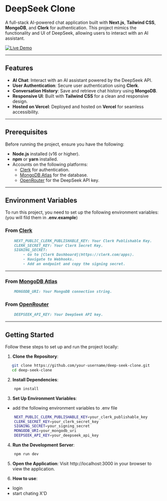 # DeepSeek Clone

A full-stack AI-powered chat application built with **Next.js**, **Tailwind CSS**, **MongoDB**, and **Clerk** for authentication. This project mimics the functionality and UI of DeepSeek, allowing users to interact with an AI assistant.

[![Live Demo](https://img.shields.io/badge/Live%20Demo-DeepSeek%20Clone-green)](https://deep-seek-clone-one.vercel.app/)

---

## Features

- **AI Chat**: Interact with an AI assistant powered by the DeepSeek API.
- **User Authentication**: Secure user authentication using **Clerk**.
- **Conversation History**: Save and retrieve chat history using **MongoDB**.
- **Responsive UI**: Built with **Tailwind CSS** for a clean and responsive design.
- **Hosted on Vercel**: Deployed and hosted on **Vercel** for seamless accessibility.

---

## Prerequisites

Before running the project, ensure you have the following:

- **Node.js** installed (v16 or higher).
- **npm** or **yarn** installed.
- Accounts on the following platforms:
  - [Clerk](https://clerk.com/) for authentication.
  - [MongoDB Atlas](https://cloud.mongodb.com/) for the database.
  - [OpenRouter](https://openrouter.ai/) for the DeepSeek API key.

---

## Environment Variables

To run this project, you need to set up the following environment variables: (you will fild them in **.env.example**)
### From [Clerk](https://clerk.com/)
```Markdown
    NEXT_PUBLIC_CLERK_PUBLISHABLE_KEY: Your Clerk Publishable Key.
    CLERK_SECRET_KEY: Your Clerk Secret Key.
    SIGNING_SECRET:
        - Go to [Clerk Dashboard](https://clerk.com/apps).
        - Navigate to Webhooks.
        - Add an endpoint and copy the signing secret.
```
---

### From [MongoDB Atlas](https://cloud.mongodb.com/)
```Markdown
    MONGODB_URI: Your MongoDB connection string.
```

### From [OpenRouter](https://openrouter.ai/)
```Markdown
    DEEPSEEK_API_KEY: Your DeepSeek API key.
```

---

## Getting Started

Follow these steps to set up and run the project locally:
1. **Clone the Repository**:
```bash
   git clone https://github.com/your-username/deep-seek-clone.git
   cd deep-seek-clone
```
2. **Install Dependencies**:
```bash
    npm install
```
3. **Set Up Environment Variables**:
- add the following environment variables to .env file
```bash
    NEXT_PUBLIC_CLERK_PUBLISHABLE_KEY=your_clerk_publishable_key
    CLERK_SECRET_KEY=your_clerk_secret_key
    SIGNING_SECRET=your_signing_secret
    MONGODB_URI=your_mongodb_uri
    DEEPSEEK_API_KEY=your_deepseek_api_key
```
4. **Run the Development Server**:
```bash
    npm run dev
```
5. **Open the Application**: Visit http://localhost:3000 in your browser to view the application.

6. **How to use**:
- login
- start chating X'D
